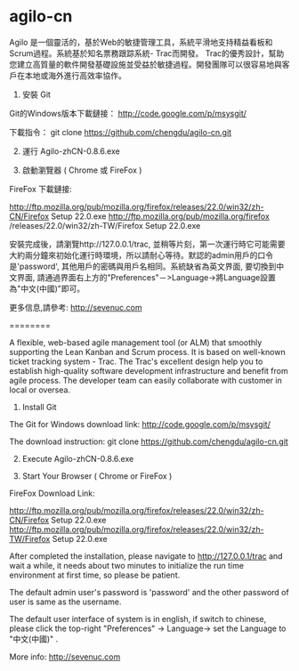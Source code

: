 agilo-cn
========

Agilo 是一個靈活的，基於Web的敏捷管理工具，系統平滑地支持精益看板和Scrum過程。系統基於知名票務跟踪系統- Trac而開發。 Trac的優秀設計，幫助您建立高質量的軟件開發基礎設施並受益於敏捷過程。開發團隊可以很容易地與客戶在本地或海外進行高效率協作。

1) 安裝 Git

Git的Windows版本下載鏈接： http://code.google.com/p/msysgit/

下載指令： git clone https://github.com/chengdu/agilo-cn.git

2) 運行 Agilo-zhCN-0.8.6.exe

3) 啟動瀏覽器 ( Chrome 或 FireFox )

FireFox 下載鏈接:

http://ftp.mozilla.org/pub/mozilla.org/firefox/releases/22.0/win32/zh-CN/Firefox Setup 22.0.exe http://ftp.mozilla.org/pub/mozilla.org/firefox /releases/22.0/win32/zh-TW/Firefox Setup 22.0.exe

安裝完成後，請瀏覽http://127.0.0.1/trac, 並稍等片刻，第一次運行時它可能需要大約兩分鐘來初始化運行時環境，所以請耐心等待。默認的admin用戶的口令是'password', 其他用戶的密碼與用戶名相同。系統缺省為英文界面, 要切換到中文界面, 請通過界面右上方的"Preferences"－>Language->將Language設置為"中文(中國)"即可。

更多信息,請參考: http://sevenuc.com

========

A flexible, web-based agile management tool (or ALM) that smoothly supporting the Lean Kanban and Scrum process.  It is based on well-known ticket tracking system - Trac. The Trac's excellent design help you to establish high-quality software development infrastructure and benefit from agile process. The developer team can easily collaborate with customer in local or oversea.

1)  Install Git

The Git for Windows download link:
http://code.google.com/p/msysgit/

The download instruction:
git clone https://github.com/chengdu/agilo-cn.git

2)  Execute Agilo-zhCN-0.8.6.exe


3)  Start Your Browser ( Chrome or FireFox )

FireFox Download Link: 

http://ftp.mozilla.org/pub/mozilla.org/firefox/releases/22.0/win32/zh-CN/Firefox Setup 22.0.exe
http://ftp.mozilla.org/pub/mozilla.org/firefox/releases/22.0/win32/zh-TW/Firefox Setup 22.0.exe

After completed the installation, please navigate to http://127.0.0.1/trac and wait a while, it needs about two minutes to initialize the run time environment at first time, so please be patient.

The default admin user's password is 'password' and the other password of user is same as the username.

The default user interface of system is in english, if switch to chinese, please click the top-right "Preferences" -> Language->  set the Language to "中文(中國)" .

More info: http://sevenuc.com


